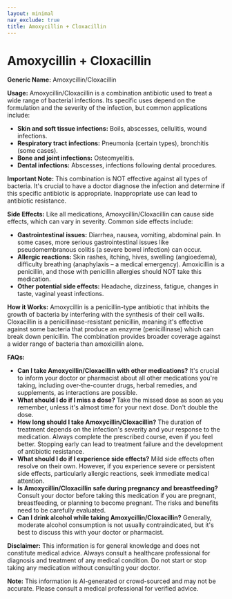 ```yaml
---
layout: minimal
nav_exclude: true
title: Amoxycillin + Cloxacillin
---
```


# Amoxycillin + Cloxacillin

**Generic Name:** Amoxycillin/Cloxacillin

**Usage:** Amoxycillin/Cloxacillin is a combination antibiotic used to treat a wide range of bacterial infections.  Its specific uses depend on the formulation and the severity of the infection, but common applications include:

* **Skin and soft tissue infections:**  Boils, abscesses, cellulitis, wound infections.
* **Respiratory tract infections:** Pneumonia (certain types), bronchitis (some cases).
* **Bone and joint infections:** Osteomyelitis.
* **Dental infections:** Abscesses, infections following dental procedures.


**Important Note:**  This combination is NOT effective against all types of bacteria.  It's crucial to have a doctor diagnose the infection and determine if this specific antibiotic is appropriate.  Inappropriate use can lead to antibiotic resistance.

**Side Effects:** Like all medications, Amoxycillin/Cloxacillin can cause side effects, which can vary in severity. Common side effects include:

* **Gastrointestinal issues:** Diarrhea, nausea, vomiting, abdominal pain.  In some cases, more serious gastrointestinal issues like pseudomembranous colitis (a severe bowel infection) can occur.
* **Allergic reactions:** Skin rashes, itching, hives, swelling (angioedema), difficulty breathing (anaphylaxis – a medical emergency).  Amoxicillin is a penicillin, and those with penicillin allergies should NOT take this medication.
* **Other potential side effects:**  Headache, dizziness, fatigue, changes in taste, vaginal yeast infections.


**How it Works:** Amoxycillin is a penicillin-type antibiotic that inhibits the growth of bacteria by interfering with the synthesis of their cell walls. Cloxacillin is a penicillinase-resistant penicillin, meaning it's effective against some bacteria that produce an enzyme (penicillinase) which can break down penicillin.  The combination provides broader coverage against a wider range of bacteria than amoxicillin alone.

**FAQs:**

* **Can I take Amoxycillin/Cloxacillin with other medications?**  It's crucial to inform your doctor or pharmacist about all other medications you're taking, including over-the-counter drugs, herbal remedies, and supplements, as interactions are possible.
* **What should I do if I miss a dose?** Take the missed dose as soon as you remember, unless it's almost time for your next dose.  Don't double the dose.
* **How long should I take Amoxycillin/Cloxacillin?**  The duration of treatment depends on the infection's severity and your response to the medication.  Always complete the prescribed course, even if you feel better.  Stopping early can lead to treatment failure and the development of antibiotic resistance.
* **What should I do if I experience side effects?**  Mild side effects often resolve on their own.  However, if you experience severe or persistent side effects, particularly allergic reactions, seek immediate medical attention.
* **Is Amoxycillin/Cloxacillin safe during pregnancy and breastfeeding?** Consult your doctor before taking this medication if you are pregnant, breastfeeding, or planning to become pregnant.  The risks and benefits need to be carefully evaluated.
* **Can I drink alcohol while taking Amoxycillin/Cloxacillin?**  Generally, moderate alcohol consumption is not usually contraindicated, but it's best to discuss this with your doctor or pharmacist.


**Disclaimer:** This information is for general knowledge and does not constitute medical advice. Always consult a healthcare professional for diagnosis and treatment of any medical condition.  Do not start or stop taking any medication without consulting your doctor.


**Note:** This information is AI-generated or crowd-sourced and may not be accurate. Please consult a medical professional for verified advice.